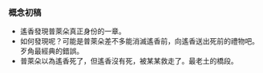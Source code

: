 ### 概念初稿

- 遙香發現普萊朵真正身份的一章。
- 如何發現呢？可能是普萊朵差不多能消滅遙香前，向遙香送出死前的禮物吧。歹角最經典的錯誤。
- 普萊朵以為遙香死了，但遙香沒有死，被某某救走了。最老土的橋段。